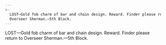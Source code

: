 ```yaml
---
>-
  LOST—Gold fob charm of bar and chain design. Reward. Finder please return to
  Overseer Sherman.—5th Block.
---
```


LOST—Gold fob charm of bar and chain design. Reward. Finder please return to Overseer Sherman.—5th Block.